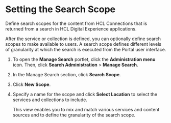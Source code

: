 # Setting the Search Scope

Define search scopes for the content from HCL Connections that is returned from a search in HCL Digital Experience applications.

After the service or collection is defined, you can optionally define search scopes to make available to users. A search scope defines different levels of granularity at which the search is executed from the Portal user interface.

1.  To open the **Manage Search** portlet, click the **Administration menu** icon. Then, click **Search Administration** \> **Manage Search**.

2.  In the Manage Search section, click **Search Scope**.

3.  Click **New Scope**.

4.  Specify a name for the scope and click **Select Location** to select the services and collections to include.

    This view enables you to mix and match various services and content sources and to define the granularity of the search scope.



